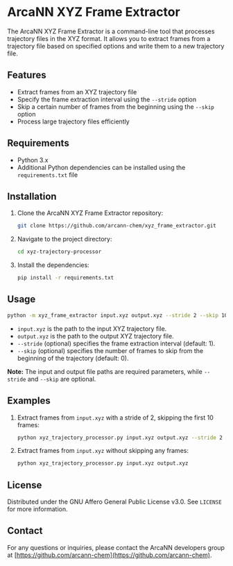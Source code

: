# ArcaNN XYZ Frame Extractor

The ArcaNN XYZ Frame Extractor is a command-line tool that processes trajectory files in the XYZ format. It allows you to extract frames from a trajectory file based on specified options and write them to a new trajectory file.

## Features

- Extract frames from an XYZ trajectory file
- Specify the frame extraction interval using the `--stride` option
- Skip a certain number of frames from the beginning using the `--skip` option
- Process large trajectory files efficiently

## Requirements

- Python 3.x
- Additional Python dependencies can be installed using the `requirements.txt` file

## Installation

1. Clone the ArcaNN XYZ Frame Extractor repository:

   ```bash
   git clone https://github.com/arcann-chem/xyz_frame_extractor.git
   ```

2. Navigate to the project directory:

   ```bash
   cd xyz-trajectory-processor
   ```

3. Install the dependencies:

   ```bash
   pip install -r requirements.txt
   ```

## Usage

```bash
python -m xyz_frame_extractor input.xyz output.xyz --stride 2 --skip 10
```

- `input.xyz` is the path to the input XYZ trajectory file.
- `output.xyz` is the path to the output XYZ trajectory file.
- `--stride` (optional) specifies the frame extraction interval (default: 1).
- `--skip` (optional) specifies the number of frames to skip from the beginning of the trajectory (default: 0).

**Note:** The input and output file paths are required parameters, while `--stride` and `--skip` are optional.

## Examples

1. Extract frames from `input.xyz` with a stride of 2, skipping the first 10 frames:

   ```bash
   python xyz_trajectory_processor.py input.xyz output.xyz --stride 2 --skip 10
   ```

2. Extract frames from `input.xyz` without skipping any frames:

   ```bash
   python xyz_trajectory_processor.py input.xyz output.xyz
   ```

## License

Distributed under the GNU Affero General Public License v3.0. See `LICENSE` for more information.

## Contact

For any questions or inquiries, please contact the ArcaNN developers group at [https://github.com/arcann-chem](https://github.com/arcann-chem).
